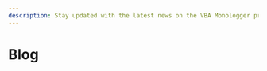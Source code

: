 ```yaml
---
description: Stay updated with the latest news on the VBA Monologger project on this blog!
---
```


# Blog